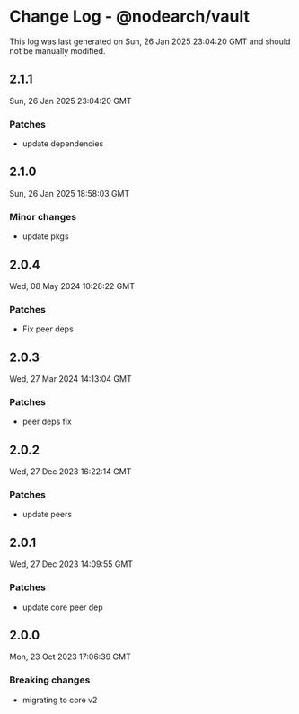 # Change Log - @nodearch/vault

This log was last generated on Sun, 26 Jan 2025 23:04:20 GMT and should not be manually modified.

## 2.1.1
Sun, 26 Jan 2025 23:04:20 GMT

### Patches

- update dependencies

## 2.1.0
Sun, 26 Jan 2025 18:58:03 GMT

### Minor changes

- update pkgs

## 2.0.4
Wed, 08 May 2024 10:28:22 GMT

### Patches

- Fix peer deps

## 2.0.3
Wed, 27 Mar 2024 14:13:04 GMT

### Patches

-  peer deps fix

## 2.0.2
Wed, 27 Dec 2023 16:22:14 GMT

### Patches

- update peers

## 2.0.1
Wed, 27 Dec 2023 14:09:55 GMT

### Patches

- update core peer dep

## 2.0.0
Mon, 23 Oct 2023 17:06:39 GMT

### Breaking changes

- migrating to core v2

